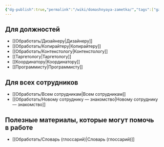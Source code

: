 ```yaml
---
{"dg-publish":true,"permalink":"/wiki/domashnyaya-zametka/","tags":["gardenEntry"]}
---
```


## Для должностей
- [[Обработать/Дизайнеру\|Дизайнеру]]
- [[Обработать/Копирайтеру\|Копирайтеру]]
- [[Обработать/Контекстологу\|Контекстологу]]
- [[Таргетологу\|Таргетологу]]
- [[Координатору\|Координатору]]
- [[Программисту\|Программисту]]

## Для всех сотрудников
- [[Обработать/Всем сотрудникам\|Всем сотрудникам]]
- [[Обработать/Новому сотруднику — знакомство\|Новому сотруднику — знакомство]]

## Полезные материалы, которые могут помочь в работе
- [[Обработать/Словарь (глоссарий)\|Словарь (глоссарий)]]


